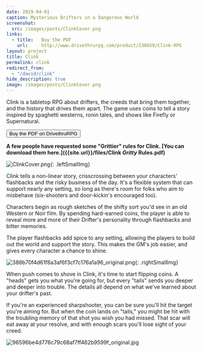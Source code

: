 ```yaml
---
date: 2019-04-01
caption: Mysterious Drifters in a Dangerous World
screenshot:
  src: /images/posts/ClinkCover.png
links: 
  - title:   Buy the PDF
    url:     http://www.drivethrurpg.com/product/236659/Clink-RPG
layout: project
title: Clink
permalink: clink
redirect_from:
  - "/david/clink"
hide_description: true
image: /images/posts/ClinkCover.png
---
```


Clink is a tabletop RPG about drifters, the creeds that bring them together, and the history that drives them apart. The game uses coins to tell a story inspired by spaghetti westerns, ronin tales, and shows like Firefly or Supernatural. 

<div class="row">
  <div class="col-md-6 col-6 tightSpacing buttonWrapper"><button class="btn btn-primary btn-lg" onclick="location.href='http://www.drivethrurpg.com/product/236659/Clink-RPG'" type="button">
  Buy the PDF on DrivethruRPG</button></div>
</div>

**A few people have requested some "Grittier" rules for Clink. [You can download them here.]({{site.url}}/files/Clink _Gritty_ Rules.pdf)**

![ClinkCover.png]({{site.url}}/images/posts/ClinkCover.png){: .leftSmallImg}

Clink tells a non-linear story, crisscrossing between your characters' flashbacks and the risky business of the day. It's a flexible system that can support nearly any setting, so long as there's room for folks who aim to misbehave (six-shooters and door-kickin's encouraged too).

Characters begin as rough sketches of the shifty sort you'd see in an old Western or Noir film. By spending hard-earned coins, the player is able to reveal more and more of their Drifter's personality through flashbacks and bitter memories.

The player flashbacks add spice to any setting, allowing the players to build out the world and support the story. This makes the GM's job easier, and gives every character a chance to shine.

![388b70f4d61f8a3af6f3cf7c176a1a96_original.png]({{site.url}}/images/posts/388b70f4d61f8a3af6f3cf7c176a1a96_original.png){: .rightSmallImg}

When push comes to shove in Clink, it's time to start flipping coins. A "heads" gets you what you're going for, but every "tails" sends you deeper and deeper into trouble. The details all depend on what we've learned about your drifter's past.

If you're an experienced sharpshooter, you can be sure you'll hit the target you're aiming for. But when the coin lands on "tails," you might be hit with the troubling memory of that shot you wish you had missed. That scar will eat away at your resolve, and with enough scars you'll lose sight of your creed.

![96596be4d776c79c68af7ff462b9599f_original.jpg]({{site.url}}/images/posts/96596be4d776c79c68af7ff462b9599f_original.jpg)